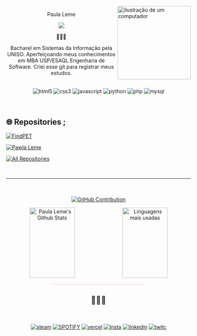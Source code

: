<img src="https://i.pinimg.com/564x/ee/67/c4/ee67c4025ebd01629efaebaa9ed289f9.jpg" alt="ilustração de um computador" min-width="140px" max-width="1300px" width="200px" align="right">
<div align="left">
 <p align="center">Paula Leme</p>
<p align="center">
  <a href="https://github.com/pawlaleme/pawlaleme"><img src="https://readme-typing-svg.herokuapp.com?size=16&center=true&vCenter=true&width=480&lines=Desenvolvedora+Full+Stack"></a>
</p>
<p align="center">
  🦋🦋🦋
</p>
<p align="center">  Bacharel em Sistemas da Informação pela UNISO. Aperfeiçoando meus conhecimentos em MBA USP/ESAQL Engenharia de Software. Criei esse git para registrar meus estudos.  </p>

<div style="display: inline_block" align="center"><br/>
    <img align="center" alt="html5" src="https://img.shields.io/badge/HTML5-E34F26?style=for-the-badge&logo=html5&logoColor=white"   />
    <img align="center" alt="css3" src="https://img.shields.io/badge/CSS3-1572B6?style=for-the-badge&logo=css3&logoColor=white"   />
    <img align="center" alt="javascript" src="https://img.shields.io/badge/JavaScript-F7DF1E?style=for-the-badge&logo=javascript&logoColor=black"   />
    <img align="center" alt="python" src="https://img.shields.io/badge/Python-14354C?style=for-the-badge&logo=python&logoColor=white"   />
    <img align="center" alt="php" src="https://img.shields.io/badge/PHP-777BB4?style=for-the-badge&logo=php&logoColor=white"   />
    <img align="center" alt="mysql" src="https://img.shields.io/badge/MySQL-00000F?style=for-the-badge&logo=mysql&logoColor=white"   />
</div>
<div style="display: inline_block"><br/>
<div style="display: inline_block"><br/>

## 🌐 Repositories ;
[![FindPET](https://github-readme-stats.vercel.app/api/pin/?username=pawlaleme&repo=findPET&border_color=7F3FBF&bg_color=0D1117&title_color=C9D1D9&text_color=8B949E&icon_color=7F3FBF)](https://github.com/pawlaleme/FindPET)

[![Pawla Leme](https://github-readme-stats.vercel.app/api/pin/?username=pawlaleme&repo=pawlaleme&border_color=7F3FBF&bg_color=0D1117&title_color=C9D1D9&text_color=8B949E&icon_color=7F3FBF)](https://github.com/pawlaleme/pawlaleme)

  <a href="https://github.com/pawlaleme?tab=repositories" target="_blank"><img alt="All Repositories" title="All Repositories" src="https://img.shields.io/badge/-All%20Repos-2962FF?style=for-the-badge&logo=koding&logoColor=white"/></a>
</p>
<br/>
<hr/>
<br/>
<div style="display: inline_block" align="center"><br/>

  <a href="https://github.com/pawlaleme">
    <img src="https://github-profile-summary-cards.vercel.app/api/cards/profile-details?username=pawlaleme&theme=radical" alt="GitHub Contribution"/>
  </a>
</p>

<a> 
    <a href="https://github.com/pawlaleme"><img alt="Paula Leme's Github Stats" src="https://denvercoder1-github-readme-stats.vercel.app/api?username=pawlaleme&show_icons=true&count_private=true&theme=react&border_color=7F3FBF&bg_color=0D1117&title_color=F85D7F&icon_color=F8D866" height="192px" width="49.5%"/></a>
  <a href="https://github.com/pawlaleme"><img alt="Linguagens mais usadas" src="https://denvercoder1-github-readme-stats.vercel.app/api/top-langs/?username=pawlaleme&langs_count=8&layout=compact&theme=react&border_color=7F3FBF&bg_color=0D1117&title_color=F85D7F&icon_color=F8D866" height="192px" width="49.5%"/></a>
  <br/>
</a>



<p style="border-top: 0.5px solid pink; width: 50%; margin-left: 0;"></p>


##   <p align="center">🦋🦋🦋</p>
 

<div style="display: inline_block" align="center"><br/>

[![steam](https://img.shields.io/badge/Steam-000000?style=for-the-badge&logo=steam&logoColor=white)](https://steamcommunity.com/id/01pawla/)
[![SPOTIFY](https://img.shields.io/badge/Spotify-1ED760?&style=for-the-badge&logo=spotify&logoColor=white)](https://open.spotify.com/user/eupawlaleme)
[![vercel](https://img.shields.io/badge/Vercel-000000?style=for-the-badge&logo=vercel&logoColor=white)](https://vercel.com/pawlalemes-projects)
[![Insta](https://img.shields.io/badge/Instagram-E4405F?style=for-the-badge&logo=instagram&logoColor=white)](https://www.instagram.com/paaulaleme/)
[![linkedin](https://img.shields.io/badge/LinkedIn-0077B5?style=for-the-badge&logo=linkedin&logoColor=white)](https://www.linkedin.com/in/paulaleme/)
[![twitc](https://img.shields.io/badge/Twitch-9146FF?style=for-the-badge&logo=twitch&logoColor=white)](https://www.twitch.com/paulafps)
</div></div>
</div>
